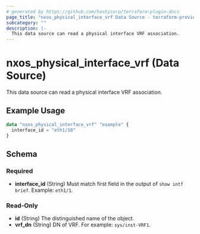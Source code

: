 ```yaml
---
# generated by https://github.com/hashicorp/terraform-plugin-docs
page_title: "nxos_physical_interface_vrf Data Source - terraform-provider-nxos"
subcategory: ""
description: |-
  This data source can read a physical interface VRF association.
---
```


# nxos_physical_interface_vrf (Data Source)

This data source can read a physical interface VRF association.

## Example Usage

```terraform
data "nxos_physical_interface_vrf" "example" {
  interface_id = "eth1/10"
}
```

<!-- schema generated by tfplugindocs -->
## Schema

### Required

- **interface_id** (String) Must match first field in the output of `show intf brief`. Example: `eth1/1`.

### Read-Only

- **id** (String) The distinguished name of the object.
- **vrf_dn** (String) DN of VRF. For example: `sys/inst-VRF1`.


